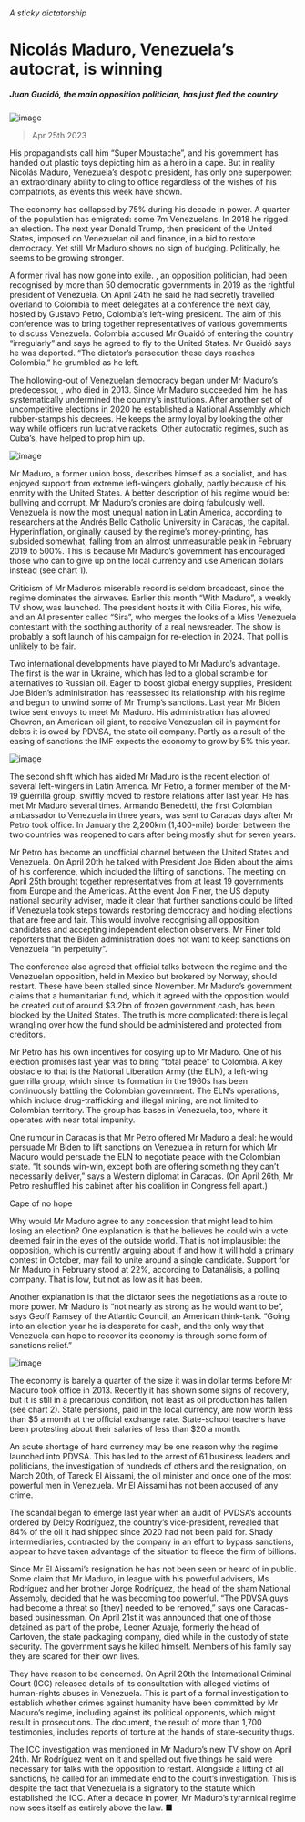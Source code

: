 ###### A sticky dictatorship
# Nicolás Maduro, Venezuela’s autocrat, is winning 
##### Juan Guaidó, the main opposition politician, has just fled the country 
![image](images/20230429_AMP002.jpg) 
> Apr 25th 2023 
His propagandists call him “Super Moustache”, and his government has handed out plastic toys depicting him as a hero in a cape. But in reality Nicolás Maduro, Venezuela’s despotic president, has only one superpower: an extraordinary ability to cling to office regardless of the wishes of his compatriots, as events this week have shown. 
The economy has collapsed by 75% during his decade in power. A quarter of the population has emigrated: some 7m Venezuelans. In 2018 he rigged an election. The next year Donald Trump, then president of the United States, imposed  on Venezuelan oil and finance, in a bid to restore democracy. Yet still Mr Maduro shows no sign of budging. Politically, he seems to be growing stronger. 
A former rival has now gone into exile. , an opposition politician, had been recognised by more than 50 democratic governments in 2019 as the rightful president of Venezuela. On April 24th he said he had secretly travelled overland to Colombia to meet delegates at a conference the next day, hosted by Gustavo Petro, Colombia’s left-wing president. The aim of this conference was to bring together representatives of various governments to discuss Venezuela. Colombia accused Mr Guaidó of entering the country “irregularly” and says he agreed to fly to the United States. Mr Guaidó says he was deported. “The dictator’s persecution these days reaches Colombia,” he grumbled as he left. 
The hollowing-out of Venezuelan democracy began under Mr Maduro’s predecessor, , who died in 2013. Since Mr Maduro succeeded him, he has systematically undermined the country’s institutions. After another set of uncompetitive elections in 2020 he established a National Assembly which rubber-stamps his decrees. He keeps the army loyal by looking the other way while officers run lucrative rackets. Other autocratic regimes, such as Cuba’s, have helped to prop him up. 
![image](images/20230429_AMC849.png) 

Mr Maduro, a former union boss, describes himself as a socialist, and has enjoyed support from extreme left-wingers globally, partly because of his enmity with the United States. A better description of his regime would be: bullying and corrupt. Mr Maduro’s cronies are doing fabulously well. Venezuela is now the most unequal nation in Latin America, according to researchers at the Andrés Bello Catholic University in Caracas, the capital. Hyperinflation, originally caused by the regime’s money-printing, has subsided somewhat, falling from an almost unmeasurable peak in February 2019 to 500%. This is because Mr Maduro’s government has encouraged those who can to give up on the local currency and use American dollars instead (see chart 1). 
Criticism of Mr Maduro’s miserable record is seldom broadcast, since the regime dominates the airwaves. Earlier this month “With Maduro”, a weekly TV show, was launched. The president hosts it with Cilia Flores, his wife, and an AI presenter called “Sira”, who merges the looks of a Miss Venezuela contestant with the soothing authority of a real newsreader. The show is probably a soft launch of his campaign for re-election in 2024. That poll is unlikely to be fair.
Two international developments have played to Mr Maduro’s advantage. The first is the war in Ukraine, which has led to a global scramble for alternatives to Russian oil. Eager to boost global energy supplies, President Joe Biden’s administration has reassessed its relationship with his regime and begun to unwind some of Mr Trump’s sanctions. Last year Mr Biden twice sent envoys to meet Mr Maduro. His administration has allowed Chevron, an American oil giant, to receive Venezuelan oil in payment for debts it is owed by PDVSA, the state oil company. Partly as a result of the easing of sanctions the IMF expects the economy to grow by 5% this year.
![image](images/20230429_AMM903.png) 

The second shift which has aided Mr Maduro is the recent election of several left-wingers in Latin America. Mr Petro, a former member of the M-19 guerrilla group, swiftly moved to restore relations after  last year. He has met Mr Maduro several times. Armando Benedetti, the first Colombian ambassador to Venezuela in three years, was sent to Caracas days after Mr Petro took office. In January the 2,200km (1,400-mile) border between the two countries was reopened to cars after being mostly shut for seven years.
Mr Petro has become an unofficial channel between the United States and Venezuela. On April 20th he talked with President Joe Biden about the aims of his conference, which included the lifting of sanctions. The meeting on April 25th brought together representatives from at least 19 governments from Europe and the Americas. At the event Jon Finer, the US deputy national security adviser, made it clear that further sanctions could be lifted if Venezuela took steps towards restoring democracy and holding elections that are free and fair. This would involve recognising all opposition candidates and accepting independent election observers. Mr Finer told reporters that the Biden administration does not want to keep sanctions on Venezuela “in perpetuity”. 
The conference also agreed that official talks between the regime and the Venezuelan opposition, held in Mexico but brokered by Norway, should restart. These have been stalled since November. Mr Maduro’s government claims that a humanitarian fund, which it agreed with the opposition would be created out of around $3.2bn of frozen government cash, has been blocked by the United States. The truth is more complicated: there is legal wrangling over how the fund should be administered and protected from creditors.
Mr Petro has his own incentives for cosying up to Mr Maduro. One of his election promises last year was to bring “total peace” to Colombia. A key obstacle to that is the National Liberation Army (the ELN), a left-wing guerrilla group, which since its formation in the 1960s has been continuously battling the Colombian government. The ELN’s operations, which include drug-trafficking and illegal mining, are not limited to Colombian territory. The group has bases in Venezuela, too, where it operates with near total impunity. 
One rumour in Caracas is that Mr Petro offered Mr Maduro a deal: he would persuade Mr Biden to lift sanctions on Venezuela in return for which Mr Maduro would persuade the ELN to negotiate peace with the Colombian state. “It sounds win-win, except both are offering something they can’t necessarily deliver,” says a Western diplomat in Caracas. (On April 26th, Mr Petro reshuffled his cabinet after his coalition in Congress fell apart.)
Cape of no hope
Why would Mr Maduro agree to any concession that might lead to him losing an election? One explanation is that he believes he could win a vote deemed fair in the eyes of the outside world. That is not implausible: the opposition, which is currently arguing about if and how it will hold a primary contest in October, may fail to unite around a single candidate. Support for Mr Maduro in February stood at 22%, according to Datanálisis, a polling company. That is low, but not as low as it has been. 
Another explanation is that the dictator sees the negotiations as a route to more power. Mr Maduro is “not nearly as strong as he would want to be”, says Geoff Ramsey of the Atlantic Council, an American think-tank. “Going into an election year he is desperate for cash, and the only way that Venezuela can hope to recover its economy is through some form of sanctions relief.”
![image](images/20230429_AMC848.png) 

The economy is barely a quarter of the size it was in dollar terms before Mr Maduro took office in 2013. Recently it has shown some signs of recovery, but it is still in a precarious condition, not least as oil production has fallen (see chart 2). State pensions, paid in the local currency, are now worth less than $5 a month at the official exchange rate. State-school teachers have been protesting about their salaries of less than $20 a month.
An acute shortage of hard currency may be one reason why the regime launched  into PDVSA. This has led to the arrest of 61 business leaders and politicians, the investigation of hundreds of others and the resignation, on March 20th, of Tareck El Aissami, the oil minister and once one of the most powerful men in Venezuela. Mr El Aissami has not been accused of any crime. 
The scandal began to emerge last year when an audit of PVDSA’s accounts ordered by Delcy Rodríguez, the country’s vice-president, revealed that 84% of the oil it had shipped since 2020 had not been paid for. Shady intermediaries, contracted by the company in an effort to bypass sanctions, appear to have taken advantage of the situation to fleece the firm of billions.
Since Mr El Aissami’s resignation he has not been seen or heard of in public. Some claim that Mr Maduro, in league with his powerful advisers, Ms Rodríguez and her brother Jorge Rodríguez, the head of the sham National Assembly, decided that he was becoming too powerful. “The PDVSA guys had become a threat so [they] needed to be removed,” says one Caracas-based businessman. On April 21st it was announced that one of those detained as part of the probe, Leoner Azuaje, formerly the head of Cartoven, the state packaging company, died while in the custody of state security. The government says he killed himself. Members of his family say they are scared for their own lives.
They have reason to be concerned. On April 20th the International Criminal Court (ICC) released details of its consultation with alleged victims of human-rights abuses in Venezuela. This is part of a formal investigation to establish whether crimes against humanity have been committed by Mr Maduro’s regime, including against its political opponents, which might result in prosecutions. The document, the result of more than 1,700 testimonies, includes reports of torture at the hands of state-security thugs. 
The ICC investigation was mentioned in Mr Maduro’s new TV show on April 24th. Mr Rodríguez went on it and spelled out five things he said were necessary for talks with the opposition to restart. Alongside a lifting of all sanctions, he called for an immediate end to the court’s investigation. This is despite the fact that Venezuela is a signatory to the statute which established the ICC. After a decade in power, Mr Maduro’s tyrannical regime now sees itself as entirely above the law. ■
